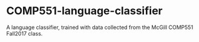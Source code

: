 # COMP551-language-classifier
A language classifier, trained with data collected from the McGill COMP551 Fall2017 class.
